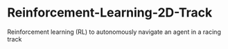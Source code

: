 # Reinforcement-Learning-2D-Track
Reinforcement learning (RL) to autonomously navigate an agent in a racing track
